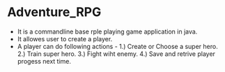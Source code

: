 # Adventure_RPG
* It is a commandline base rple playing game application in java.
* It allowes user to create a player.
* A player can do following actions -
	1.) Create or Choose a super hero.
	2.) Train super hero.
	3.) Fight wiht enemy.
	4.) Save and retrive player progess next time.



